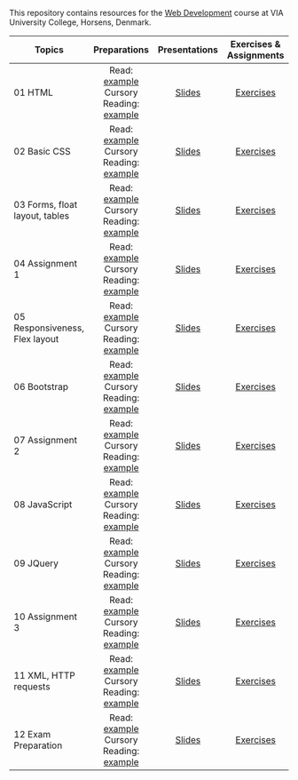 This repository contains resources for the [Web Development](https://en.via.dk/tmh-courses/web-development) course at VIA University College, Horsens, Denmark.

|Topics |Preparations| Presentations|Exercises & Assignments |
| ------------------------------------------- | :---: | :---: | :---: |
| 01 HTML                             |Read:<br> [example](example.com) <br> Cursory Reading:<br>[example](example.com) | [Slides](example.com) | [Exercises](01%20HTML/README.md) |
| 02 Basic CSS                        |Read:<br> [example](example.com) <br> Cursory Reading:<br>[example](example.com) | [Slides](example.com) | [Exercises](02%20Basic%20CSS/README.md) |
| 03 Forms, float layout, tables      |Read:<br> [example](example.com) <br> Cursory Reading:<br>[example](example.com) | [Slides](example.com) | [Exercises](03%20Forms,%20float%20layout,%20tables/README.md) |
| 04 Assignment 1                     |Read:<br> [example](example.com) <br> Cursory Reading:<br>[example](example.com) | [Slides](example.com) | [Exercises](04%20Assignment%201/README.md) |
| 05 Responsiveness, Flex layout      |Read:<br> [example](example.com) <br> Cursory Reading:<br>[example](example.com) | [Slides](example.com) | [Exercises](05%20Responsiveness,%20Flex%20layout/README.md) |
| 06 Bootstrap                        |Read:<br> [example](example.com) <br> Cursory Reading:<br>[example](example.com) | [Slides](example.com) | [Exercises](06%20Bootstrap/README.md) |
| 07 Assignment 2                     |Read:<br> [example](example.com) <br> Cursory Reading:<br>[example](example.com) | [Slides](example.com) | [Exercises](07%20Assignment%202/README.md) |
| 08 JavaScript                       |Read:<br> [example](example.com) <br> Cursory Reading:<br>[example](example.com) | [Slides](example.com) | [Exercises](08%20JavaScript/) |
| 09 JQuery                           |Read:<br> [example](example.com) <br> Cursory Reading:<br>[example](example.com) | [Slides](example.com) | [Exercises](09%20JQuery/README.md) |
| 10 Assignment 3                     |Read:<br> [example](example.com) <br> Cursory Reading:<br>[example](example.com) | [Slides](example.com) | [Exercises](10%20Assignment%203/README.md) |
| 11 XML, HTTP requests               |Read:<br> [example](example.com) <br> Cursory Reading:<br>[example](example.com) | [Slides](example.com) | [Exercises](11%20XML,%20HTTP%20requests/README.md) |
| 12 Exam Preparation                 |Read:<br> [example](example.com) <br> Cursory Reading:<br>[example](example.com) | [Slides](example.com) | [Exercises](12%20Exam%20Preparation/README.md) |

